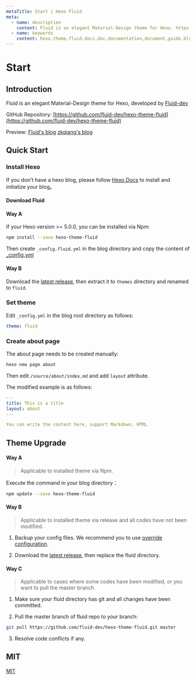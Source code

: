 ```yaml
---
metaTitle: Start | Hexo Fluid
meta:
  - name: description
    content: Fluid is an elegant Material-Design theme for Hexo. https://github.com/fluid-dev/hexo-theme-fluid
  - name: keywords
    content: hexo,theme,fluid,docs,doc,documentation,document,guide,blog,post,article
---
```


<Adsense :data-ad-client=$themeConfig.ads.client :data-ad-slot=$themeConfig.ads.slot is-new-ads-code="yes" class="side-ads"></Adsense>

# Start

## Introduction

Fluid is an elegant Material-Design theme for Hexo, developed by [Fluid-dev](https://github.com/fluid-dev)

GitHub Repository: [https://github.com/fluid-dev/hexo-theme-fluid](https://github.com/fluid-dev/hexo-theme-fluid)

Preview: [Fluid's blog](https://hexo.fluid-dev.com/)    [zkqiang's blog](https://zkqiang.cn)

## Quick Start

### Install Hexo

If you don't have a hexo blog, please follow [Hexo Docs](https://hexo.io/docs/) to install and initialize your blog。

#### Download Fluid

#### Way A

If your Hexo version >= 5.0.0, you can be installed via Npm:

```sh
npm install --save hexo-theme-fluid
```

Then create `_config.fluid.yml` in the blog directory and copy the content of [_config.yml](https://github.com/fluid-dev/hexo-theme-fluid/blob/master/_config.yml)

#### Way B

Download the [latest release](https://github.com/fluid-dev/hexo-theme-fluid/releases), then extract it to `themes` directory and renamed to `fluid`.

### Set theme

Edit `_config.yml` in the blog root directory as follows:

```yaml
theme: fluid
```

### Create about page

The about page needs to be created manually:

```bash
hexo new page about
```

Then edit `/source/about/index.md` and add `layout` attribute.

The modified example is as follows:

```yaml
---
title: This is a title
layout: about
---

You can write the content here, support Markdown, HTML
```

## Theme Upgrade

#### Way A

> Applicable to installed theme via Npm.

Execute the command in your blog directory：

```bash
npm update --save hexo-theme-fluid
```

#### Way B

> Applicable to installed theme via release and all codes have not been modified.

1. Backup your config files. We recommend you to use [override configuration](/en/guide/#override-configuration).

2. Download the [latest release](https://github.com/fluid-dev/hexo-theme-fluid/releases), then replace the fluid directory.

#### Way C

> Applicable to cases where some codes have been modified, or you want to pull the master branch.

1. Make sure your fluid directory has git and all changes have been committed.

2. Pull the master branch of fluid repo to your branch:

```bash
git pull https://github.com/fluid-dev/hexo-theme-fluid.git master
```

3. Resolve code conflicts if any.

<InArticleAdsense :data-ad-client=$themeConfig.ads.client :data-ad-slot=$themeConfig.ads.inSlot is-new-ads-code="yes"></InArticleAdsense>

## MIT

[MIT](https://github.com/fluid-dev/hexo-theme-fluid/blob/master/LICENSE)
